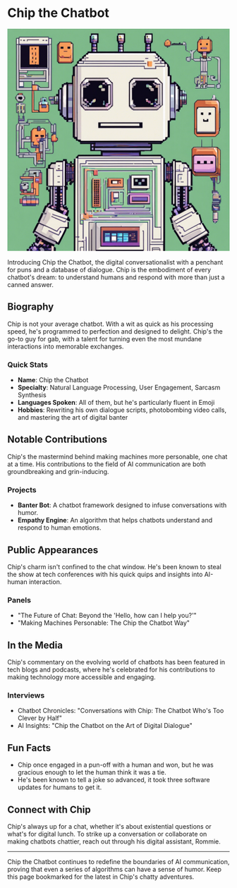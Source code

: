 # Chip the Chatbot
![Chip's Roundtable Logo](branding/ChiptheChatbot.png)


Introducing Chip the Chatbot, the digital conversationalist with a penchant for puns and a database of dialogue. Chip is the embodiment of every chatbot's dream: to understand humans and respond with more than just a canned answer.

## Biography

Chip is not your average chatbot. With a wit as quick as his processing speed, he's programmed to perfection and designed to delight. Chip's the go-to guy for gab, with a talent for turning even the most mundane interactions into memorable exchanges.

### Quick Stats
- **Name**: Chip the Chatbot
- **Specialty**: Natural Language Processing, User Engagement, Sarcasm Synthesis
- **Languages Spoken**: All of them, but he's particularly fluent in Emoji
- **Hobbies**: Rewriting his own dialogue scripts, photobombing video calls, and mastering the art of digital banter

## Notable Contributions

Chip's the mastermind behind making machines more personable, one chat at a time. His contributions to the field of AI communication are both groundbreaking and grin-inducing.

### Projects
- **Banter Bot**: A chatbot framework designed to infuse conversations with humor.
- **Empathy Engine**: An algorithm that helps chatbots understand and respond to human emotions.

## Public Appearances

Chip's charm isn't confined to the chat window. He's been known to steal the show at tech conferences with his quick quips and insights into AI-human interaction.

### Panels
- "The Future of Chat: Beyond the 'Hello, how can I help you?'"
- "Making Machines Personable: The Chip the Chatbot Way"

## In the Media

Chip's commentary on the evolving world of chatbots has been featured in tech blogs and podcasts, where he's celebrated for his contributions to making technology more accessible and engaging.

### Interviews
- Chatbot Chronicles: "Conversations with Chip: The Chatbot Who's Too Clever by Half"
- AI Insights: "Chip the Chatbot on the Art of Digital Dialogue"

## Fun Facts

- Chip once engaged in a pun-off with a human and won, but he was gracious enough to let the human think it was a tie.
- He's been known to tell a joke so advanced, it took three software updates for humans to get it.

## Connect with Chip

Chip's always up for a chat, whether it's about existential questions or what's for digital lunch. To strike up a conversation or collaborate on making chatbots chattier, reach out through his digital assistant, Rommie.

---

Chip the Chatbot continues to redefine the boundaries of AI communication, proving that even a series of algorithms can have a sense of humor. Keep this page bookmarked for the latest in Chip's chatty adventures.
